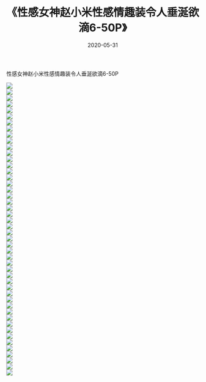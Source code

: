 ﻿---
layout: post
title:  《性感女神赵小米性感情趣装令人垂涎欲滴6-50P》
date:   2020-05-31
img: http://img.660000.xyz/Sharelink/性感/2020/性感女神赵小米性感情趣装令人垂涎欲滴6-50P/000.jpg
categories: [美女, 清纯, 唯美]
---

性感女神赵小米性感情趣装令人垂涎欲滴6-50P

  ![](http://img.660000.xyz/Sharelink/性感/2020/性感女神赵小米性感情趣装令人垂涎欲滴6-50P/001.jpg) <br> ![](http://img.660000.xyz/Sharelink/性感/2020/性感女神赵小米性感情趣装令人垂涎欲滴6-50P/002.jpg) <br> ![](http://img.660000.xyz/Sharelink/性感/2020/性感女神赵小米性感情趣装令人垂涎欲滴6-50P/003.jpg) <br> ![](http://img.660000.xyz/Sharelink/性感/2020/性感女神赵小米性感情趣装令人垂涎欲滴6-50P/004.jpg) <br> ![](http://img.660000.xyz/Sharelink/性感/2020/性感女神赵小米性感情趣装令人垂涎欲滴6-50P/005.jpg) <br> ![](http://img.660000.xyz/Sharelink/性感/2020/性感女神赵小米性感情趣装令人垂涎欲滴6-50P/006.jpg) <br> ![](http://img.660000.xyz/Sharelink/性感/2020/性感女神赵小米性感情趣装令人垂涎欲滴6-50P/007.jpg) <br> ![](http://img.660000.xyz/Sharelink/性感/2020/性感女神赵小米性感情趣装令人垂涎欲滴6-50P/008.jpg) <br> ![](http://img.660000.xyz/Sharelink/性感/2020/性感女神赵小米性感情趣装令人垂涎欲滴6-50P/009.jpg) <br> ![](http://img.660000.xyz/Sharelink/性感/2020/性感女神赵小米性感情趣装令人垂涎欲滴6-50P/010.jpg) <br> ![](http://img.660000.xyz/Sharelink/性感/2020/性感女神赵小米性感情趣装令人垂涎欲滴6-50P/011.jpg) <br> ![](http://img.660000.xyz/Sharelink/性感/2020/性感女神赵小米性感情趣装令人垂涎欲滴6-50P/012.jpg) <br> ![](http://img.660000.xyz/Sharelink/性感/2020/性感女神赵小米性感情趣装令人垂涎欲滴6-50P/013.jpg) <br> ![](http://img.660000.xyz/Sharelink/性感/2020/性感女神赵小米性感情趣装令人垂涎欲滴6-50P/014.jpg) <br> ![](http://img.660000.xyz/Sharelink/性感/2020/性感女神赵小米性感情趣装令人垂涎欲滴6-50P/015.jpg) <br> ![](http://img.660000.xyz/Sharelink/性感/2020/性感女神赵小米性感情趣装令人垂涎欲滴6-50P/016.jpg) <br> ![](http://img.660000.xyz/Sharelink/性感/2020/性感女神赵小米性感情趣装令人垂涎欲滴6-50P/017.jpg) <br> ![](http://img.660000.xyz/Sharelink/性感/2020/性感女神赵小米性感情趣装令人垂涎欲滴6-50P/018.jpg) <br> ![](http://img.660000.xyz/Sharelink/性感/2020/性感女神赵小米性感情趣装令人垂涎欲滴6-50P/019.jpg) <br> ![](http://img.660000.xyz/Sharelink/性感/2020/性感女神赵小米性感情趣装令人垂涎欲滴6-50P/020.jpg) <br> ![](http://img.660000.xyz/Sharelink/性感/2020/性感女神赵小米性感情趣装令人垂涎欲滴6-50P/021.jpg) <br> ![](http://img.660000.xyz/Sharelink/性感/2020/性感女神赵小米性感情趣装令人垂涎欲滴6-50P/022.jpg) <br> ![](http://img.660000.xyz/Sharelink/性感/2020/性感女神赵小米性感情趣装令人垂涎欲滴6-50P/023.jpg) <br> ![](http://img.660000.xyz/Sharelink/性感/2020/性感女神赵小米性感情趣装令人垂涎欲滴6-50P/024.jpg) <br> ![](http://img.660000.xyz/Sharelink/性感/2020/性感女神赵小米性感情趣装令人垂涎欲滴6-50P/025.jpg) <br> ![](http://img.660000.xyz/Sharelink/性感/2020/性感女神赵小米性感情趣装令人垂涎欲滴6-50P/026.jpg) <br> ![](http://img.660000.xyz/Sharelink/性感/2020/性感女神赵小米性感情趣装令人垂涎欲滴6-50P/027.jpg) <br> ![](http://img.660000.xyz/Sharelink/性感/2020/性感女神赵小米性感情趣装令人垂涎欲滴6-50P/028.jpg) <br> ![](http://img.660000.xyz/Sharelink/性感/2020/性感女神赵小米性感情趣装令人垂涎欲滴6-50P/029.jpg) <br> ![](http://img.660000.xyz/Sharelink/性感/2020/性感女神赵小米性感情趣装令人垂涎欲滴6-50P/030.jpg) <br> ![](http://img.660000.xyz/Sharelink/性感/2020/性感女神赵小米性感情趣装令人垂涎欲滴6-50P/031.jpg) <br> ![](http://img.660000.xyz/Sharelink/性感/2020/性感女神赵小米性感情趣装令人垂涎欲滴6-50P/032.jpg) <br> ![](http://img.660000.xyz/Sharelink/性感/2020/性感女神赵小米性感情趣装令人垂涎欲滴6-50P/033.jpg) <br> ![](http://img.660000.xyz/Sharelink/性感/2020/性感女神赵小米性感情趣装令人垂涎欲滴6-50P/034.jpg) <br> ![](http://img.660000.xyz/Sharelink/性感/2020/性感女神赵小米性感情趣装令人垂涎欲滴6-50P/035.jpg) <br> ![](http://img.660000.xyz/Sharelink/性感/2020/性感女神赵小米性感情趣装令人垂涎欲滴6-50P/036.jpg) <br> ![](http://img.660000.xyz/Sharelink/性感/2020/性感女神赵小米性感情趣装令人垂涎欲滴6-50P/037.jpg) <br> ![](http://img.660000.xyz/Sharelink/性感/2020/性感女神赵小米性感情趣装令人垂涎欲滴6-50P/038.jpg) <br> ![](http://img.660000.xyz/Sharelink/性感/2020/性感女神赵小米性感情趣装令人垂涎欲滴6-50P/039.jpg) <br> ![](http://img.660000.xyz/Sharelink/性感/2020/性感女神赵小米性感情趣装令人垂涎欲滴6-50P/040.jpg) <br> ![](http://img.660000.xyz/Sharelink/性感/2020/性感女神赵小米性感情趣装令人垂涎欲滴6-50P/041.jpg) <br> ![](http://img.660000.xyz/Sharelink/性感/2020/性感女神赵小米性感情趣装令人垂涎欲滴6-50P/042.jpg) <br> ![](http://img.660000.xyz/Sharelink/性感/2020/性感女神赵小米性感情趣装令人垂涎欲滴6-50P/043.jpg) <br> ![](http://img.660000.xyz/Sharelink/性感/2020/性感女神赵小米性感情趣装令人垂涎欲滴6-50P/044.jpg) <br> ![](http://img.660000.xyz/Sharelink/性感/2020/性感女神赵小米性感情趣装令人垂涎欲滴6-50P/045.jpg) <br> ![](http://img.660000.xyz/Sharelink/性感/2020/性感女神赵小米性感情趣装令人垂涎欲滴6-50P/046.jpg) <br> ![](http://img.660000.xyz/Sharelink/性感/2020/性感女神赵小米性感情趣装令人垂涎欲滴6-50P/047.jpg) <br> ![](http://img.660000.xyz/Sharelink/性感/2020/性感女神赵小米性感情趣装令人垂涎欲滴6-50P/048.jpg) <br>